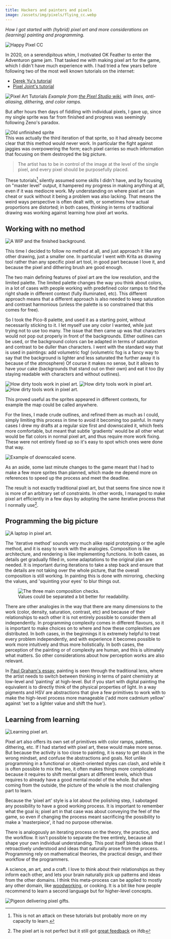 ```yaml
---
title: Hackers and painters and pixels
image: /assets/img/pixels/flying_cc.webp
---
```


_How I got started with (hybrid) pixel art and more considerations on (learning) painting and programming._

<img src="/assets/img/pixels/flying_cc.webp" alt="Happy Pixel CC" class="w50"/>

In 2020, on a serendipitous whim, I motivated OK Feather to enter the Adventuron game jam.
That tasked me with making pixel art for the game, which I didn't have much experience with.
I had tried a few years before following two of the most well known tutorials on the internet:
* [Derek Yu's tutorial](https://www.derekyu.com/makegames/pixelart.html)
* [Pixel Joint's tutorial](https://pixeljoint.com/forum/forum_posts.asp?TID=11299)

![Pixel Art Tutorials](/assets/img/pixels/tutorials.webp)
*Example from [the Pixel Studio wiki](https://pixelstudio.fandom.com/wiki/Pixel_Art_Basics), with lines, anti-aliasing, dithering, and color ramps.*

But after hours then days of fiddling with individual pixels, I gave up, since my single sprite was far from finished and progress was seemingly following Zeno's paradox.

<div class="flexbox-h-container">
    <div class="box" >
        <img src="/assets/img/pixels/oldsprite.png" alt="Old unfinished sprite"/>
    </div>
    <div class="bbox" >
        This was actually the third iteration of that sprite, so it had already become clear that this method would never work.
        In particular the fight against jaggies was overpowering the form; each pixel carries so much information that focusing on them destroyed the big picture.
    </div>
</div>

>The artist has to be in control of the image at the level of the single pixel, and every pixel should be purposefully placed.

These tutorials[^tutos] silently assumed some skills I didn't have, and by focusing on "master level" output, it hampered my progress in making anything at all, even if it was mediocre work.
My understanding on where pixel art can cheat or suck without it being a problem was also lacking.
That means the weird ways perspective is often dealt with, or sometimes how actual proportions are distorted; in both cases, thinking in terms of traditional drawing was working against learning how pixel art works.

## Working with no method

<img src="/assets/img/pixels/steps.png" alt="A WIP and the finished background."/>

This time I decided to follow no method at all, and just approach it like any other drawing, just a smaller one.
In particular I went with Krita as drawing tool rather than any specific pixel art tool, in good part because I love it, and because the pixel and dithering brush are good enough.

The two main defining features of pixel art are the low resolution, and the limited palette.
The limited palette changes the way you think about colors, in a lot of cases with people working with predefined color ramps to find the right shade in different context (fully illuminated, etc). This different approach means that a different approach is also needed to keep saturation and contrast harmonious (unless the palette is so constrained that this comes for free).

So I took the Pico-8 palette, and used it as a starting point, without necessarily sticking to it.
I let myself use any color I wanted, while just trying not to use too many.
The issue that then came up was that characters would not pop out properly in front of the backgrounds.
Either outlines can be used, or the background colors can be adapted in terms of saturation and contrast to be duller than characters.
I went with the standard way that is used in paintings: add volumetric fog!
(volumetric fog is a fancy way to say that the background is lighter and less saturated the further away it is because of the atmosphere)
Of course it makes no sense, but it allows to have your cake (backgrounds that stand out on their own) and eat it too (by staying readable with characters and without outlines).

<img src="/assets/img/pixels/beach.png" alt="How dirty tools work in pixel art." class="w30 hovermax"/>
<img src="/assets/img/pixels/garden.png" alt="How dirty tools work in pixel art." class="w30 hovermax"/>
<img src="/assets/img/pixels/control_room_map.png" alt="How dirty tools work in pixel art." class="w30 hovermax"/>

This proved useful as the sprites appeared in different contexts, for example the map could be called anywhere.

For the lines, I made crude outlines, and refined them as much as I could, simply limiting this process in time to avoid it becoming too painful.
In many cases I drew my drafts at a regular size first and downscaled it, which feels more comfortable, but meant that subtle 'gradients' would be all other what would be flat colors in normal pixel art, and thus require more work fixing.
These were not entirely fixed up so it's easy to spot which ones were done that way.

<img src="/assets/img/pixels/cosmoose_downscaled.png" alt="Example of downscaled scene." class="w80"/>

As an aside, some last minute changes to the game meant that I had to make a few more sprites than planned, which made me depend more on references to speed up the process and meet the deadline.

The result is not exactly traditional pixel art, but that seems fine since now it is more of an arbitrary set of constraints.
In other words, I managed to make pixel art efficiently in a few days by adopting the same iterative process that I normally use[^reviews].

## Programming the big picture

<img src="/assets/img/pixels/pixel_laptop.png" alt="A laptop in pixel art." class="w80"/>

The 'iterative method' sounds very much alike rapid prototyping or the agile method, and it is easy to work with the analogies.
Composition is like architecture, and rendering is like implementing functions.
In both cases, as details get gradually filled in, some adaptations to the original plan are needed.
It is important during iterations to take a step back and ensure that the details are not taking over the whole picture, that the overall composition is still working.
In painting this is done with mirroring, checking the values, and 'squinting your eyes' to blur things out.

<figure>
  <img src="/assets/img/pixels/composition_checks.webp" alt="The three main composition checks."/>
  <figcaption>Values could be separated a bit better for readability.</figcaption>
</figure>

There are other analogies in the way that there are many dimensions to the work (color, density, saturation, contrast, etc) and because of their relationships to each other it is not entirely possible to consider them all independently.
In programming complexity comes in different flavours, so it is important to make choices on to where and how these complexities are distributed.
In both cases, in the beginnings it is extremely helpful to treat every problem independently, and with experience it becomes possible to work more intuitively and thus more holistically.
In both cases, the perception of the painting or of complexity are human, and this is ultimately what matters.
So other considerations about how perception works are also relevant.

In [Paul Graham's essay](http://www.paulgraham.com/hp.html), painting is seen through the traditional lens, where the artist needs to switch between thinking in terms of paint chemistry at low-level and 'painting' at high-level.
But if you start with digital painting the equivalent is to directly think of the physical properties of light.
In a way pigments and HSV are abstractions that give a few primitives to work with to make the high-level process more manageable ('add more cadmium yellow' against 'set to a lighter value and shift the hue').

## Learning from learning

<img src="/assets/img/pixels/puzzle.png" alt="Learning pixel art." class="w80"/>

Pixel art also offers its own set of primitives with color ramps, palettes, dithering, etc.
If I had started with pixel art, these would make more sense.
But because the activity is too close to painting, it is easy to get stuck in the wrong mindset, and confuse the abstractions and goals.
Not unlike programming in a functional or object-oriented styles can clash, and while it is often possible to mix the two, it often makes things more complicated because it requires to shift mental gears at different levels, which thus requires to already have a good mental model of the whole.
But when coming from the outside, the picture of the whole is the most challenging part to learn.

Because the 'pixel art' style is a lot about the polishing step, I sabotaged any possibility to have a good working process.
It is important to remember what the goal is; pixel art in that case was about conveying the feel of the game, so even if changing the process meant sacrificing the possibility to make a 'masterpiece', it had no purpose otherwise.

There is analogously an iterating process on the theory, the practice, and the workflow.
It isn't possible to separate the tree entirely, because all shape your own individual understanding.
This post itself blends ideas that I retroactively understood and ideas that naturally arose from the process.
Programming rely on mathematical theories, the practical design, and their workflow of the programmers.

A science, an art, and a craft.
I love to think about their relationships as they inform each other, and lets your brain naturally pick up patterns and ideas from the other domains.
I think this meta-process can be applied to mostly any other domain, like [woodworking](https://www.youtube.com/watch?v=ShEez0JkOFw), or cooking.
It is a bit like how people recommend to learn a second language but for higher-level concepts.


<img src="/assets/img/pixels/pigeon_delivery.png" alt="Pigeon delivering pixel gifts." class="w80"/>

[^tutos]: This is not an attack on these tutorials but probably more on my capacity to learn.
[^reviews]: The pixel art is not perfect but it still got [great feedback](https://ifdb.org/viewgame?id=tyap5ckr5hbkunox) on ifdb
